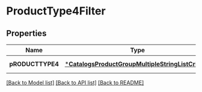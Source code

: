 # ProductType4Filter

## Properties
Name | Type | Description | Notes
------------ | ------------- | ------------- | -------------
**pRODUCTTYPE4** | [***CatalogsProductGroupMultipleStringListCriteria**](.md) |  | [default to null]

[[Back to Model list]](../README.md#documentation-for-models) [[Back to API list]](../README.md#documentation-for-api-endpoints) [[Back to README]](../README.md)


